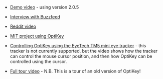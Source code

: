 * [Demo video](https://www.youtube.com/watch?v=HLkyORh7vKk) - using version 2.0.5

* [Interview with Buzzfeed](https://www.youtube.com/watch?v=JL0BHJecwMo)

* [Reddit video](https://youtu.be/03NFUMlXrf8)

* [MIT project using OptiKey](https://vimeo.com/148316508)

* [Controlling OptiKey using the EyeTech TM5 mini eye tracker](https://www.youtube.com/watch?v=1M7FVBuMcec) - this tracker is not currently supported, but the video shows how the tracker can control the mouse cursor position, and then how OptiKey can be controlled using the cursor.

* [Full tour video](http://youtu.be/zMod7oExCbY) - N.B. This is a tour of an old version of OptiKey!